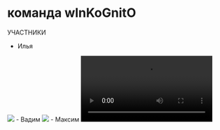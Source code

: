 # команда wInKoGnitO
УЧАСТНИКИ
- Илья
<img src="https://www.gifcen.com/wp-content/uploads/2024/02/rickroll-gif-6.gif" />
- Вадим
<img src=  /> 
- Максим
  <video src="https://youtu.be/KTfyGVI9Yxc?si=ea31N5DUpn7Hs2hQ"></video>
